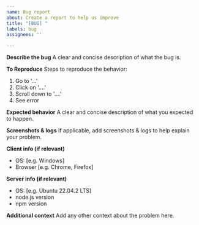 ```yaml
---
name: Bug report
about: Create a report to help us improve
title: "[BUG] "
labels: bug
assignees: ''

---
```


**Describe the bug**
A clear and concise description of what the bug is.

**To Reproduce**
Steps to reproduce the behavior:
1. Go to '...'
2. Click on '....'
3. Scroll down to '....'
4. See error

**Expected behavior**
A clear and concise description of what you expected to happen.

**Screenshots & logs**
If applicable, add screenshots & logs to help explain your problem.

**Client info (if relevant)**
 - OS: [e.g. Windows]
 - Browser [e.g. Chrome, Firefox]

**Server info (if relevant)**
 - OS: [e.g. Ubuntu 22.04.2 LTS]
 - node.js version
 - npm version

**Additional context**
Add any other context about the problem here.
